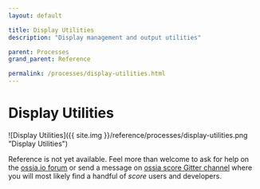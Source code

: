 ```yaml
---
layout: default

title: Display Utilities
description: "Display management and output utilities"

parent: Processes
grand_parent: Reference

permalink: /processes/display-utilities.html
---
```

# Display Utilities

![Display Utilities]({{ site.img }}/reference/processes/display-utilities.png "Display Utilities") 

Reference is not yet available. Feel more than welcome to ask for help on the [ossia.io forum](https://forum.ossia.io) or send a message on [ossia score Gitter channel](https://gitter.im/ossia/score) where you will most likely find a handful of *score* users and developers.